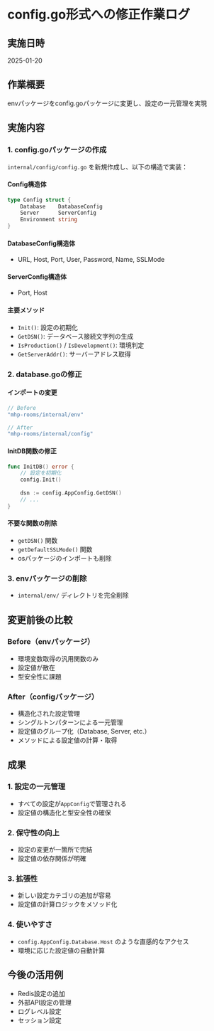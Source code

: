 # config.go形式への修正作業ログ

## 実施日時
2025-01-20

## 作業概要
envパッケージをconfig.goパッケージに変更し、設定の一元管理を実現

## 実施内容

### 1. config.goパッケージの作成
`internal/config/config.go` を新規作成し、以下の構造で実装：

#### Config構造体
```go
type Config struct {
    Database    DatabaseConfig
    Server      ServerConfig
    Environment string
}
```

#### DatabaseConfig構造体
- URL, Host, Port, User, Password, Name, SSLMode

#### ServerConfig構造体  
- Port, Host

#### 主要メソッド
- `Init()`: 設定の初期化
- `GetDSN()`: データベース接続文字列の生成
- `IsProduction()` / `IsDevelopment()`: 環境判定
- `GetServerAddr()`: サーバーアドレス取得

### 2. database.goの修正

#### インポートの変更
```go
// Before
"mhp-rooms/internal/env"

// After  
"mhp-rooms/internal/config"
```

#### InitDB関数の修正
```go
func InitDB() error {
    // 設定を初期化
    config.Init()
    
    dsn := config.AppConfig.GetDSN()
    // ...
}
```

#### 不要な関数の削除
- `getDSN()` 関数
- `getDefaultSSLMode()` 関数
- osパッケージのインポートも削除

### 3. envパッケージの削除
- `internal/env/` ディレクトリを完全削除

## 変更前後の比較

### Before（envパッケージ）
- 環境変数取得の汎用関数のみ
- 設定値が散在
- 型安全性に課題

### After（configパッケージ）
- 構造化された設定管理
- シングルトンパターンによる一元管理
- 設定値のグループ化（Database, Server, etc.）
- メソッドによる設定値の計算・取得

## 成果

### 1. 設定の一元管理
- すべての設定が`AppConfig`で管理される
- 設定値の構造化と型安全性の確保

### 2. 保守性の向上
- 設定の変更が一箇所で完結
- 設定値の依存関係が明確

### 3. 拡張性
- 新しい設定カテゴリの追加が容易
- 設定値の計算ロジックをメソッド化

### 4. 使いやすさ
- `config.AppConfig.Database.Host` のような直感的なアクセス
- 環境に応じた設定値の自動計算

## 今後の活用例
- Redis設定の追加
- 外部API設定の管理
- ログレベル設定
- セッション設定